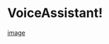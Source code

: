 # VoiceAssistant!
[image](https://user-images.githubusercontent.com/78811977/172064787-310e4591-4bdd-42b0-aef0-f454bfe7c977.png)
